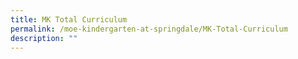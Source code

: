 ```yaml
---
title: MK Total Curriculum
permalink: /moe-kindergarten-at-springdale/MK-Total-Curriculum
description: ""
---
```

